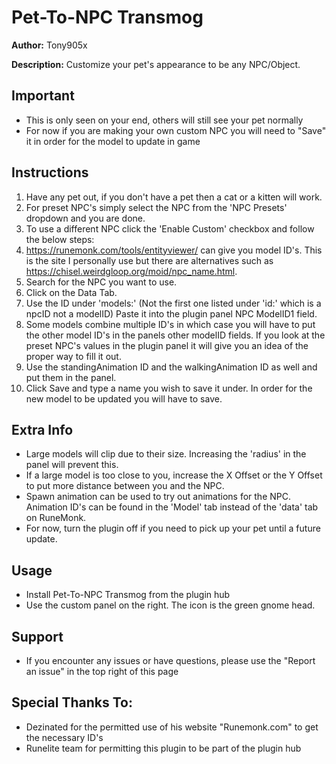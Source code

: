 # Pet-To-NPC Transmog

**Author:** Tony905x

**Description:** Customize your pet's appearance to be any NPC/Object.

## Important
- This is only seen on your end, others will still see your pet normally
- For now if you are making your own custom NPC you will need to "Save" it in order for the model to update in game

## Instructions
1.  Have any pet out, if you don't have a pet then a cat or a kitten will work.
2.  For preset NPC's simply select the NPC from the 'NPC Presets' dropdown and you are done.
3.  To use a different NPC click the 'Enable Custom' checkbox and follow the below steps:
4.  https://runemonk.com/tools/entityviewer/ can give you model ID's. This is the site I personally use but there are alternatives such as https://chisel.weirdgloop.org/moid/npc_name.html.
5.  Search for the NPC you want to use.
6.  Click on the Data Tab.
7.  Use the ID under 'models:' (Not the first one listed under 'id:' which is a npcID not a modelID) Paste it into the plugin panel NPC ModelID1 field.
8.  Some models combine multiple ID's in which case you will have to put the other model ID's in the panels other modelID fields. If you look at the preset NPC's values in the plugin panel it will give you an idea of the proper way to fill it out.
9.  Use the standingAnimation ID and the walkingAnimation ID as well and put them in the panel.
10. Click Save and type a name you wish to save it under.  In order for the new model to be updated you will have to save.

## Extra Info
- Large models will clip due to their size. Increasing the 'radius' in the panel will prevent this.
- If a large model is too close to you, increase the X Offset or the Y Offset to put more distance between you and the NPC.
- Spawn animation can be used to try out animations for the NPC. Animation ID's can be found in the 'Model' tab instead of the 'data' tab on RuneMonk.
- For now, turn the plugin off if you need to pick up your pet until a future update.

## Usage
- Install Pet-To-NPC Transmog from the plugin hub
- Use the custom panel on the right.  The icon is the green gnome head.

## Support
- If you encounter any issues or have questions, please use the "Report an issue" in the top right of this page


## Special Thanks To:
- Dezinated for the permitted use of his website "Runemonk.com" to get the necessary ID's
- Runelite team for permitting this plugin to be part of the plugin hub


